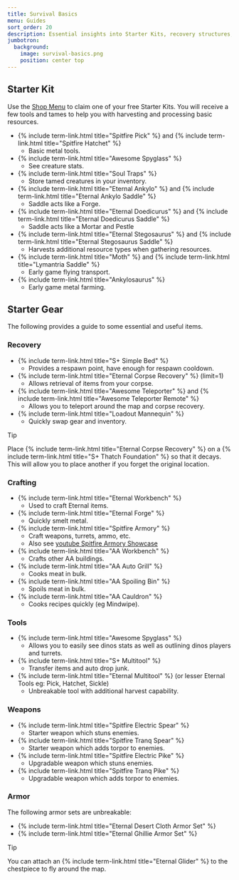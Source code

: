```yaml
---
title: Survival Basics
menu: Guides
sort_order: 20
description: Essential insights into Starter Kits, recovery structures, early crafting, and key tools for success.
jumbotron:
  background:
    image: survival-basics.png
    position: center top
---
```


## Starter Kit

Use the [Shop Menu](../shop-menu) to claim one of your free Starter Kits. You will receive a few tools and tames to help you with harvesting and processing basic resources.

- {% include term-link.html title="Spitfire Pick" %} and {% include term-link.html title="Spitfire Hatchet" %}
  - Basic metal tools.
- {% include term-link.html title="Awesome Spyglass" %}
  - See creature stats.
- {% include term-link.html title="Soul Traps" %}
  - Store tamed creatures in your inventory.
- {% include term-link.html title="Eternal Ankylo" %} and {% include term-link.html title="Eternal Ankylo Saddle" %}
  - Saddle acts like a Forge.
- {% include term-link.html title="Eternal Doedicurus" %} and {% include term-link.html title="Eternal Doedicurus Saddle" %}
  - Saddle acts like a Mortar and Pestle
- {% include term-link.html title="Eternal Stegosaurus" %} and {% include term-link.html title="Eternal Stegosaurus Saddle" %}
  - Harvests additional resource types when gathering resources.
- {% include term-link.html title="Moth" %} and {% include term-link.html title="Lymantria Saddle" %}
  - Early game flying transport.
- {% include term-link.html title="Ankylosaurus" %}
  - Early game metal farming.

## Starter Gear

The following provides a guide to some essential and useful items.

### Recovery

- {% include term-link.html title="S+ Simple Bed" %}
  - Provides a respawn point, have enough for respawn cooldown.
- {% include term-link.html title="Eternal Corpse Recovery" %} (limit=1)
  - Allows retrieval of items from your corpse.
- {% include term-link.html title="Awesome Teleporter" %} and {% include term-link.html title="Awesome Teleporter Remote" %}
  - Allows you to teleport around the map and corpse recovery.
- {% include term-link.html title="Loadout Mannequin" %}
  - Quickly swap gear and inventory.
  
<div class="markdown-alert markdown-alert-tip">
<p class="markdown-alert-title">Tip</p>
<p>Place {% include term-link.html title="Eternal Corpse Recovery" %} on a {% include term-link.html title="S+ Thatch Foundation" %} so that it decays.  This will allow you to place another if you forget the original location.</p>
</div>

### Crafting

- {% include term-link.html title="Eternal Workbench" %}
  - Used to craft Eternal items.
- {% include term-link.html title="Eternal Forge" %}
  - Quickly smelt metal.
- {% include term-link.html title="Spitfire Armory" %}
  - Craft weapons, turrets, ammo, etc.
  - Also see [youtube Spitfire Armory Showcase](https://www.youtube.com/watch?v=Naniu1xnSMQ)
- {% include term-link.html title="AA Workbench" %}
  - Crafts other AA buildings.
- {% include term-link.html title="AA Auto Grill" %}
  - Cooks meat in bulk.
- {% include term-link.html title="AA Spoiling Bin" %}
  - Spoils meat in bulk.
- {% include term-link.html title="AA Cauldron" %}
  - Cooks recipes quickly (eg Mindwipe).

### Tools

- {% include term-link.html title="Awesome Spyglass" %}
  - Allows you to easily see dinos stats as well as outlining dinos players and turrets.
- {% include term-link.html title="S+ Multitool" %}
  - Transfer items and auto drop junk.
- {% include term-link.html title="Eternal Multitool" %} (or lesser Eternal Tools eg: Pick, Hatchet, Sickle)
  - Unbreakable tool with additional harvest capability.

### Weapons

- {% include term-link.html title="Spitfire Electric Spear" %}
  - Starter weapon which stuns enemies.
- {% include term-link.html title="Spitfire Tranq Spear" %}
  - Starter weapon which adds torpor to enemies.
- {% include term-link.html title="Spitfire Electric Pike" %}
  - Upgradable weapon which stuns enemies.
- {% include term-link.html title="Spitfire Tranq Pike" %}
  - Upgradable weapon which adds torpor to enemies.

### Armor

The following armor sets are unbreakable:

- {% include term-link.html title="Eternal Desert Cloth Armor Set" %}
- {% include term-link.html title="Eternal Ghillie Armor Set" %}

<div class="markdown-alert markdown-alert-tip">
<p class="markdown-alert-title">Tip</p>
<p>You can attach an {% include term-link.html title="Eternal Glider" %} to the chestpiece to fly around the map.</p>
</div>
